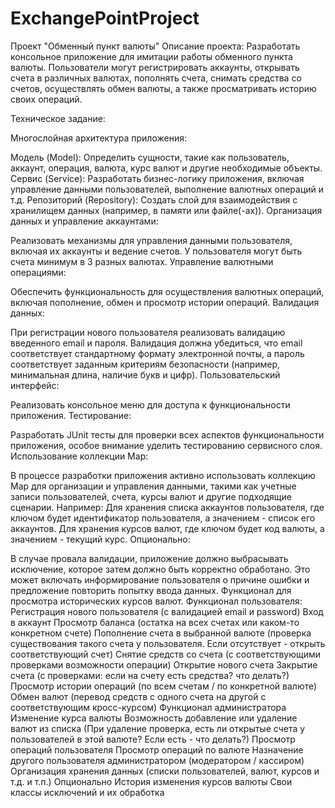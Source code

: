 # ExchangePointProject

Проект "Обменный пункт валюты"
Описание проекта: Разработать консольное приложение для имитации работы обменного пункта валюты. Пользователи могут регистрировать аккаунты, открывать счета в различных валютах, пополнять счета, снимать средства со счетов, осуществлять обмен валюты, а также просматривать историю своих операций.

Техническое задание:

Многослойная архитектура приложения:

Модель (Model): Определить сущности, такие как пользователь, аккаунт, операция, валюта, курс валют и другие необходимые объекты.
Сервис (Service): Разработать бизнес-логику приложения, включая управление данными пользователей, выполнение валютных операций и т.д.
Репозиторий (Repository): Создать слой для взаимодействия с хранилищем данных (например, в памяти или файле(-ах)).
Организация данных и управление аккаунтами:

Реализовать механизмы для управления данными пользователя, включая их аккаунты и ведение счетов.
У пользователя могут быть счета минимум в 3 разных валютах.
Управление валютными операциями:

Обеспечить функциональность для осуществления валютных операций, включая пополнение, обмен и просмотр истории операций.
Валидация данных:

При регистрации нового пользователя реализовать валидацию введенного email и пароля. Валидация должна убедиться, что email соответствует стандартному формату электронной почты, а пароль соответствует заданным критериям безопасности (например, минимальная длина, наличие букв и цифр).
Пользовательский интерфейс:

Реализовать консольное меню для доступа к функциональности приложения.
Тестирование:

Разработать JUnit тесты для проверки всех аспектов функциональности приложения, особое внимание уделить тестированию сервисного слоя.
Использование коллекции Map:

В процессе разработки приложения активно использовать коллекцию Map для организации и управления данными, такими как учетные записи пользователей, счета, курсы валют и другие подходящие сценарии.
Например:
Для хранения списка аккаунтов пользователя, где ключом будет идентификатор пользователя, а значением - список его аккаунтов.
Для хранения курсов валют, где ключом будет код валюты, а значением - текущий курс.
Опционально:

В случае провала валидации, приложение должно выбрасывать исключение, которое затем должно быть корректно обработано. Это может включать информирование пользователя о причине ошибки и предложение повторить попытку ввода данных.
Функционал для просмотра исторических курсов валют.
Функционал пользователя:
Регистрация нового пользователя (с валидацией email и password)
Вход в аккаунт
Просмотр баланса (остатка на всех счетах или каком-то конкретном счете)
Пополнение счета в выбранной валюте (проверка существования такого счета у пользователя. Если отсутствует - открыть соответствующий счет)
Снятие средств со счета (с соответствующими проверками возможности операции)
Открытие нового счета
Закрытие счета (с проверками: если на счету есть средства? что делать?)
Просмотр истории операций (по всем счетам / по конкретной валюте)
Обмен валют (перевод средств с одного счета на другой с соответствующим кросс-курсом)
Функционал администратора
Изменение курса валюты
Возможность добавление или удаление валют из списка (При удаление проверка, есть ли открытые счета у пользователей в этой валюте? Если есть - что делать?)
Просмотр операций пользователя
Просмотр операций по валюте
Назначение другого пользователя администратором (модератором / кассиром)
Организация хранения данных (списки пользователей, валют, курсов и т.д. и т.п.)
Опционально
История изменения курсов валюты
Свои классы исключений и их обработка
